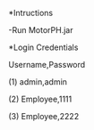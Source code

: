 *Intructions

-Run MotorPH.jar

*Login Credentials

Username,Password

(1) admin,admin

(2) Employee,1111

(3) Employee,2222
